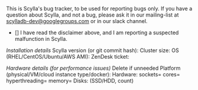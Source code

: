 This is Scylla's bug tracker, to be used for reporting bugs only.
If you have a question about Scylla, and not a bug, please ask it in
our mailing-list at scylladb-dev@googlegroups.com or in our slack channel.

- [] I have read the disclaimer above, and I am reporting a suspected malfunction in Scylla.

*Installation details*
Scylla version (or git commit hash):
Cluster size:
OS (RHEL/CentOS/Ubuntu/AWS AMI):
ZenDesk ticket:

*Hardware details (for performance issues)*          Delete if unneeded
Platform (physical/VM/cloud instance type/docker):
Hardware: sockets= cores= hyperthreading= memory=
Disks: (SSD/HDD, count)
